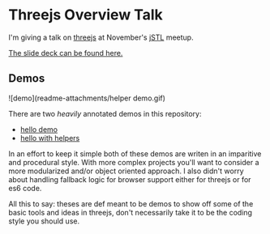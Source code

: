 # Threejs Overview Talk

I'm giving a talk on [threejs](https://threejs.org) at November's [jSTL](https://www.meetup.com/jstl-meetup/) meetup.

[The slide deck can be found here.](https://app.ludus.one/9ba324c2-342b-4ce2-97c2-12326dde8873)

## Demos

![demo](readme-attachments/helper demo.gif)

There are two _heavily_ annotated demos in this repository:

- [hello demo]()
- [hello with helpers]()

In an effort to keep it simple both of these demos are writen in an imparitive and procedural style. With more complex projects you'll want to consider a more modularized and/or object oriented approach. I also didn't worry about handling fallback logic for browser support either for threejs or for es6 code.

All this to say: theses are def meant to be demos to show off some of the basic tools and ideas in threejs, don't necessarily take it to be the coding style you should use.
